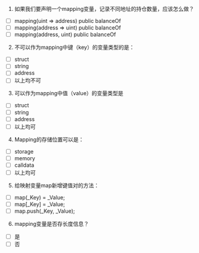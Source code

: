 1. 如果我们要声明一个mapping变量，记录不同地址的持仓数量，应该怎么做？

- [ ] mapping(uint => address) public balanceOf
- [ ] mapping(address => uint) public balanceOf
- [ ] mapping(address, uint) public balanceOf

2. 不可以作为mapping中键（key）的变量类型的是：

- [ ] struct
- [ ] string
- [ ] address
- [ ] 以上均不可

3. 可以作为mapping中值（value）的变量类型是

- [ ] struct
- [ ] string
- [ ] address
- [ ] 以上均可

4. Mapping的存储位置可以是：

- [ ] storage
- [ ] memory
- [ ] calldata
- [ ] 以上均可

5. 给映射变量map新增键值对的方法：

- [ ] map(_Key) = _Value;
- [ ] map[_Key] = _Value;
- [ ] map.push(_Key, _Value);

6. mapping变量是否存长度信息？

- [ ] 是
- [ ] 否